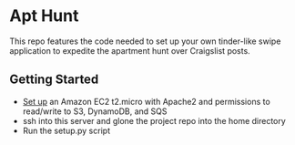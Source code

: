 # Apt Hunt 

This repo features the code needed to set up your own tinder-like swipe application to expedite the apartment hunt over Craigslist posts. 

## Getting Started
* [Set up](http://amunategui.github.io/idea-to-pitch/) an Amazon EC2 t2.micro with Apache2 and permissions to read/write to S3, DynamoDB, and SQS
* ssh into this server and glone the project repo into the home directory
* Run the setup.py script


